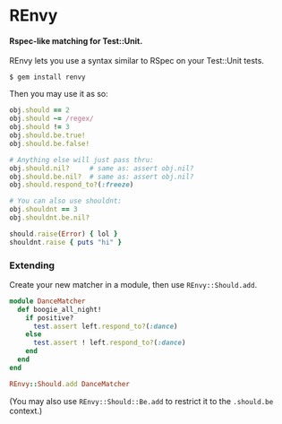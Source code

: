 # REnvy
#### Rspec-like matching for Test::Unit.

REnvy lets you use a syntax similar to RSpec on your Test::Unit tests.

```
$ gem install renvy
```

Then you may use it as so:

```ruby
obj.should == 2
obj.should ~= /regex/
obj.should != 3
obj.should.be.true!
obj.should.be.false!

# Anything else will just pass thru:
obj.should.nil?     # same as: assert obj.nil?
obj.should.be.nil?  # same as: assert obj.nil?
obj.should.respond_to?(:freeze)

# You can also use shouldnt:
obj.shouldnt == 3
obj.shouldnt.be.nil?

should.raise(Error) { lol }
shouldnt.raise { puts "hi" }
```

### Extending

Create your new matcher in a module, then use `REnvy::Should.add`.

```ruby
module DanceMatcher
  def boogie_all_night!
    if positive?
      test.assert left.respond_to?(:dance)
    else
      test.assert ! left.respond_to?(:dance)
    end
  end
end

REnvy::Should.add DanceMatcher
```

(You may also use `REnvy::Should::Be.add` to restrict it to the `.should.be` 
 context.)
